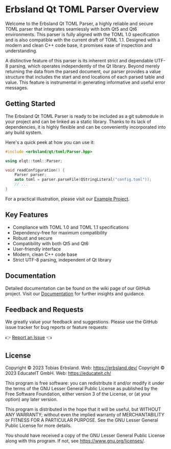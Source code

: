 # Erbsland Qt TOML Parser Overview

Welcome to the Erbsland Qt TOML Parser, a highly reliable and secure TOML parser that integrates seamlessly with both Qt5 and Qt6 environments. This parser is fully aligned with the TOML 1.0 specification and is also compatible with the current draft of TOML 1.1. Designed with a modern and clean C++ code base, it promises ease of inspection and understanding.

A distinctive feature of this parser is its inherent strict and dependable UTF-8 parsing, which operates independently of the Qt library. Beyond merely returning the data from the parsed document, our parser provides a value structure that includes the start and end locations of each parsed table and value. This feature is instrumental in generating informative and useful error messages.

## Getting Started

The Erbsland Qt TOML Parser is ready to be included as a git submodule in your project and can be linked as a static library. Thanks to its lack of dependencies, it is highly flexible and can be conveniently incorporated into any build system.

Here's a quick peek at how you can use it:

```cpp
#include <erbsland/qt/toml/Parser.hpp>

using elqt::toml::Parser;

void readConfiguration() {
    Parser parser;
    auto toml = parser.parseFile(QStringLiteral("config.toml"));
    // ...
}
```

For a practical illustration, please visit our [Example Project](https://github.com/erbsland-dev/erbsland-qt-toml-example/).

## Key Features

- Compliance with TOML 1.0 and TOML 1.1 specifications
- Dependency-free for maximum compatibility
- Robust and secure
- Compatibility with both Qt5 and Qt6
- User-friendly interface
- Modern, clean C++ code base
- Strict UTF-8 parsing, independent of Qt library

## Documentation

Detailed documentation can be found on the wiki page of our GitHub project. Visit our [Documentation](https://github.com/erbsland-dev/erbsland-qt-toml/wiki/) for further insights and guidance.

## Feedback and Requests

We greatly value your feedback and suggestions. Please use the GitHub issue tracker for bug reports or feature requests:

👉 [Report an Issue](https://github.com/erbsland-dev/erbsland-qt-toml/issues) 👈

## License

Copyright © 2023 Tobias Erbsland. Web: https://erbsland.dev/
Copyright © 2023 EducateIT GmbH. Web: https://educateit.ch/

This program is free software: you can redistribute it and/or modify it under the terms of the
GNU Lesser General Public License as published by the Free Software Foundation, either
version 3 of the License, or (at your option) any later version.

This program is distributed in the hope that it will be useful, but WITHOUT ANY WARRANTY;
without even the implied warranty of MERCHANTABILITY or FITNESS FOR A PARTICULAR PURPOSE.
See the GNU Lesser General Public License for more details.

You should have received a copy of the GNU Lesser General Public License along with this program.
If not, see <https://www.gnu.org/licenses/>.
